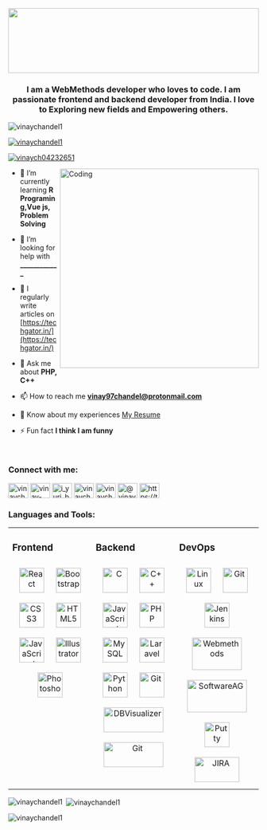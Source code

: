 <div align="center">
<img src="https://rishavanand.github.io/static/images/greetings.gif" height="130" align="center" style="width: 100%" />
</div> 
<h3 align="center">I am a WebMethods developer who loves to code. I am passionate frontend and backend developer from India. I love to Exploring new fields and Empowering others.</h3>

<p align="left"> <img src="https://komarev.com/ghpvc/?username=vinaychandel1&label=Profile%20views&color=0e75b6&style=flat" alt="vinaychandel1" /> </p>

<p align="left"> <a href="https://github.com/ryo-ma/github-profile-trophy"><img src="https://github-profile-trophy.vercel.app/?username=vinaychandel1" alt="vinaychandel1" /></a> </p>

<p align="left"> <a href="https://twitter.com/vinaych04232651" target="blank"><img src="https://img.shields.io/twitter/follow/vinaych04232651?logo=twitter&style=for-the-badge" alt="vinaych04232651" /></a> </p>

<img align="right" alt="Coding" width="400" src="https://cdn.dribbble.com/users/870476/screenshots/11226950/media/9630cdb5a4e7a93677aba8db2043bae5.jpg?compress=1&resize=1600x1200">

- 🌱 I’m currently learning **R Programing,Vue js, Problem Solving**

- 🤝 I’m looking for help with **____________** 

- 📝 I regularly write articles on [https://techgator.in/](https://techgator.in/)

- 💬 Ask me about **PHP, C++**

- 📫 How to reach me **vinay97chandel@protonmail.com**

- 📄 Know about my experiences [My Resume](https://bit.ly/3KZc1Ea)

- ⚡ Fun fact **I think I am funny**
<br>

<h3 align="left">Connect with me:</h3>
<p align="left">
<a href="https://twitter.com/vinaych04232651" target="blank"><img align="center" src="https://cdn.jsdelivr.net/npm/simple-icons@3.0.1/icons/twitter.svg" alt="vinaych04232651" height="30" width="40" /></a>
<a href="https://linkedin.com/in/vinay-chandel-39837a133" target="blank"><img align="center" src="https://cdn.jsdelivr.net/npm/simple-icons@3.0.1/icons/linkedin.svg" alt="vinay-chandel-39837a133" height="30" width="40" /></a>
<a href="https://instagram.com/i_yuri_boyka_" target="blank"><img align="center" src="https://cdn.jsdelivr.net/npm/simple-icons@3.0.1/icons/instagram.svg" alt="i_yuri_boyka_" height="30" width="40" /></a>
<a href="https://www.hackerrank.com/vinaychandel1525" target="blank"><img align="center" src="https://cdn.jsdelivr.net/npm/simple-icons@3.0.1/icons/hackerrank.svg" alt="vinaychandel1525" height="30" width="40" /></a>
<a href="https://www.leetcode.com/vinaychandel1525" target="blank"><img align="center" src="https://cdn.jsdelivr.net/npm/simple-icons@3.0.1/icons/leetcode.svg" alt="vinaychandel1525" height="30" width="40" /></a>
<a href="https://www.hackerearth.com/@vinaychandel1525" target="blank"><img align="center" src="https://cdn.jsdelivr.net/npm/simple-icons@3.0.1/icons/hackerearth.svg" alt="@vinaychandel1525" height="30" width="40" /></a>
<a href="/https://techgator.in/" target="blank"><img align="center" src="https://cdn.jsdelivr.net/npm/simple-icons@3.0.1/icons/rss.svg" alt="https://techgator.in/" height="30" width="40" /></a>
</p>

<h3 align="left">Languages and Tools:</h3>
<p align="left"> 
<table><tr><td valign="top" width="33%">



### Frontend  
<div align="center">  
<img style="margin: 10px" src="https://profilinator.rishav.dev/skills-assets/react-original-wordmark.svg" alt="React" height="50" />  
<img style="margin: 10px" src="https://profilinator.rishav.dev/skills-assets/bootstrap-plain.svg" alt="Bootstrap" height="50" />  
<img style="margin: 10px" src="https://profilinator.rishav.dev/skills-assets/css3-original-wordmark.svg" alt="CSS3" height="50" />  
<img style="margin: 10px" src="https://profilinator.rishav.dev/skills-assets/html5-original-wordmark.svg" alt="HTML5" height="50" />  
<img style="margin: 10px" src="https://profilinator.rishav.dev/skills-assets/javascript-original.svg" alt="JavaScript" height="50" />  
<img style="margin: 10px" src="https://profilinator.rishav.dev/skills-assets/adobe_illustrator-icon.svg" alt="Illustrator" height="50" />  
<img style="margin: 10px" src="https://profilinator.rishav.dev/skills-assets/photoshop-plain.svg" alt="Photoshop" height="50" />  
</div>

</td><td valign="top" width="33%">



### Backend  
<div align="center">  
<img style="margin: 10px" src="https://profilinator.rishav.dev/skills-assets/c-original.svg" alt="C" height="50" />  
<img style="margin: 10px" src="https://profilinator.rishav.dev/skills-assets/cplusplus-original.svg" alt="C++" height="50" />  
<img style="margin: 10px" src="https://profilinator.rishav.dev/skills-assets/javascript-original.svg" alt="JavaScript" height="50" />  
<img style="margin: 10px" src="https://profilinator.rishav.dev/skills-assets/php-original.svg" alt="PHP" height="50" />  
<img style="margin: 10px" src="https://profilinator.rishav.dev/skills-assets/mysql-original-wordmark.svg" alt="MySQL" height="50" />  
<img style="margin: 10px" src="https://profilinator.rishav.dev/skills-assets/laravel-plain-wordmark.svg" alt="Laravel" height="50" />  
<img style="margin: 10px" src="https://profilinator.rishav.dev/skills-assets/python-original.svg" alt="Python" height="50" />  
<img style="margin: 10px" src="https://profilinator.rishav.dev/skills-assets/git-scm-icon.svg" alt="Git" height="50" />  
  <img style="margin: 10px" src="https://upload.wikimedia.org/wikipedia/commons/thumb/5/55/Logo_DbVisualizer.svg/637px-Logo_DbVisualizer.svg.png?20201221095242" alt="DBVisualizer" height="50" width="120" />
 <img style="margin: 10px" src="https://upload.wikimedia.org/wikipedia/commons/thumb/7/71/Software_AG_Logo_2015.jpg/150px-Software_AG_Logo_2015.jpg" alt="Git" height="50" width="120" /> 
</div>

</td><td valign="top" width="33%">



### DevOps  
<div align="center">  
<img style="margin: 10px" src="https://profilinator.rishav.dev/skills-assets/linux-original.svg" alt="Linux" height="50" />  
<img style="margin: 10px" src="https://profilinator.rishav.dev/skills-assets/git-scm-icon.svg" alt="Git" height="50" /> 
<img style="margin: 10px" a href="https://www.jenkins.io" src="https://www.vectorlogo.zone/logos/jenkins/jenkins-icon.svg" alt="Jenkins" height="50" /> 
  <img style="margin: 10px" a href="https://www.softwareag.com/en_corporate/platform/integration-apis.html" src="https://media.proprofs.com/images/QM/user_images/2170919/1515525224.png" alt="Webmethods" height="65" width="100" /> 
  <img style="margin: 10px"  a href="https://www.softwareag.com/en_corporate/platform/integration-apis.html" src="https://media-fastly.hackerearth.com/media/companies/ec506386-2bad-11e5-a49e-22000a978a16-SAG_Primary_TabLogo_Grad_RGB_tcm89-107726.jpg" alt="SoftwareAG" height="65" width="120" />
  <img style="margin: 10px" a href="https://www.putty.org/" src="https://upload.wikimedia.org/wikipedia/commons/thumb/e/e7/PuTTY_Icon.svg/400px-PuTTY_Icon.svg.png?20220831174608" alt="Putty" height="50" /> 
  <img style="margin: 10px" a href="https://www.atlassian.com/" src="https://upload.wikimedia.org/wikipedia/commons/thumb/8/82/Jira_%28Software%29_logo.svg/798px-Jira_%28Software%29_logo.svg.png?20191008180352" alt="JIRA" height="50" width="90"/>
</div>

</td></tr></table>   </p>

<p><img align="left" src="https://github-readme-stats.vercel.app/api/top-langs?username=vinaychandel1&show_icons=true&locale=en&layout=compact" alt="vinaychandel1" /></p>

<p>&nbsp;<img align="center" src="https://github-readme-stats.vercel.app/api?username=vinaychandel1&show_icons=true&locale=en" alt="vinaychandel1" /></p>

<p><img align="center" src="https://github-readme-streak-stats.herokuapp.com/?user=vinaychandel1&" alt="vinaychandel1" /></p>

